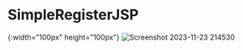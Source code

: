 # SimpleRegisterJSP
{:width="100px" height="100px"}
![Screenshot 2023-11-23 214530](https://github.com/mykhaylo-zhovkevych/SimpleRegisterJSP/assets/148889468/3bc4a860-32a4-4997-bbc5-b3ce5e42b93d)
